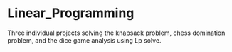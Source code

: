 # Linear_Programming
Three individual projects solving the knapsack problem, chess domination problem, and the dice game analysis using Lp solve.
